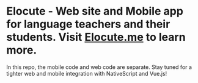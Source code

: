 # Elocute - Web site and Mobile app for language teachers and their students. Visit [Elocute.me](http://www.elocute.me) to learn more.

In this repo, the mobile code and web code are separate. Stay tuned for a tighter web and mobile integration with NativeScript and Vue.js!
